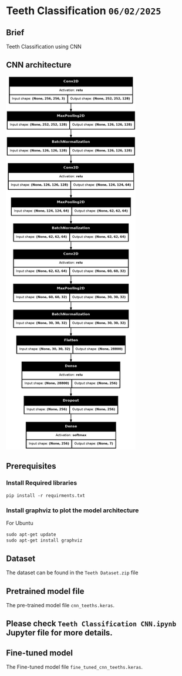 # Teeth Classification `06/02/2025`
## Brief
Teeth Classification using CNN 

## CNN architecture
<img src="Resources/CNN_architecture.png" title="CNN architecture" alt="CNN architecture" width="70%">

## Prerequisites
### Install Required libraries
```bach
pip install -r requirments.txt
```

### Install graphviz to plot the model architecture
For Ubuntu
```bach
sudo apt-get update
sudo apt-get install graphviz
```

## Dataset 
The dataset can be found in the `Teeth Dataset.zip` file

## Pretrained  model file
The pre-trained model file `cnn_teeths.keras`.

## Please check `Teeth Classification CNN.ipynb` Jupyter file for more details.

## Fine-tuned model
The Fine-tuned model file `fine_tuned_cnn_teeths.keras`.